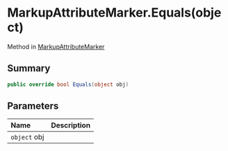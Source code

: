 # MarkupAttributeMarker.Equals(object)

Method in [MarkupAttributeMarker](/docs/api/csharp/yarn.markup.markupattributemarker.md)

## Summary



```csharp
public override bool Equals(object obj)
```

## Parameters

|Name|Description|
|:---|:---|
|`object` obj||

